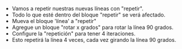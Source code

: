- Vamos a repetir nuestras nuevas líneas con "repetir".
- Todo lo que esté dentro del bloque "repetir" se verá afectado.
- Mueva el bloque 'línea' a "repetir"
- Agregue un bloque "rotar x grados" para rotar la línea 90 grados.
- Configure la "repetición" para tener 4 iteraciones.
- Esto repetirá la línea 4 veces, cada vez girando la línea 90 grados.
